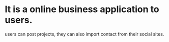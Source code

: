 # It is a online business application to users.

users can post projects, they can also import contact from their social sites.
